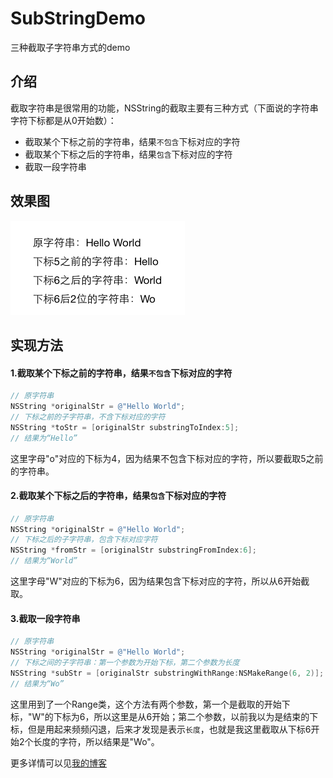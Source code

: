 # SubStringDemo
三种截取子字符串方式的demo

## 介绍
截取字符串是很常用的功能，NSString的截取主要有三种方式（下面说的字符串字符下标都是从0开始数）：
* 截取某个下标之前的字符串，结果`不包含`下标对应的字符
* 截取某个下标之后的字符串，结果`包含`下标对应的字符
* 截取一段字符串

## 效果图
![](https://github.com/Cloudox/SubStringDemo/blob/master/SubStringDemo.png)

## 实现方法
#### 1.截取某个下标之前的字符串，结果`不包含`下标对应的字符
```Objective-C
// 原字符串  
NSString *originalStr = @"Hello World";  
// 下标之前的子字符串，不含下标对应的字符  
NSString *toStr = [originalStr substringToIndex:5];  
// 结果为“Hello”  
```
这里字母"o"对应的下标为4，因为结果不包含下标对应的字符，所以要截取5之前的字符串。  
  
#### 2.截取某个下标之后的字符串，结果`包含`下标对应的字符
```Objective-C
// 原字符串  
NSString *originalStr = @"Hello World";  
// 下标之后的子字符串，包含下标对应字符  
NSString *fromStr = [originalStr substringFromIndex:6];  
// 结果为“World”  
```
这里字母"W"对应的下标为6，因为结果包含下标对应的字符，所以从6开始截取。  
  
#### 3.截取一段字符串
```Objective-C
// 原字符串  
NSString *originalStr = @"Hello World";  
// 下标之间的子字符串：第一个参数为开始下标，第二个参数为长度  
NSString *subStr = [originalStr substringWithRange:NSMakeRange(6, 2)];  
// 结果为“Wo”  
```
这里用到了一个Range类，这个方法有两个参数，第一个是截取的开始下标，"W"的下标为6，所以这里是从6开始；第二个参数，以前我以为是结束的下标，但是用起来频频闪退，后来才发现是表示`长度`，也就是我这里截取从下标6开始2个长度的字符，所以结果是"Wo"。

更多详情可以见[我的博客](http://blog.csdn.net/cloudox_/article/details/50372173)
